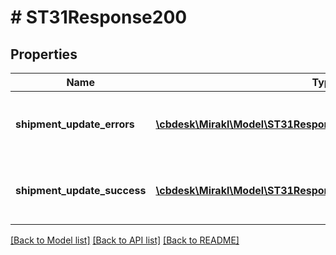# # ST31Response200

## Properties

Name | Type | Description | Notes
------------ | ------------- | ------------- | -------------
**shipment_update_errors** | [**\cbdesk\Mirakl\Model\ST31Response200ShipmentUpdateErrors[]**](ST31Response200ShipmentUpdateErrors.md) | Shipment additional information update errors | [optional]
**shipment_update_success** | [**\cbdesk\Mirakl\Model\ST31Response200ShipmentUpdateSuccess[]**](ST31Response200ShipmentUpdateSuccess.md) | Shipment additional information update success | [optional]

[[Back to Model list]](../../README.md#models) [[Back to API list]](../../README.md#endpoints) [[Back to README]](../../README.md)
